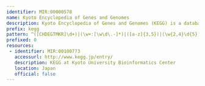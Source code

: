 ```yaml
---
identifier: MIR:00000578
name: Kyoto Encyclopedia of Genes and Genomes
description: Kyoto Encyclopedia of Genes and Genomes (KEGG) is a database resource for understanding high-level functions and utilities of the biological system, such as the cell, the organism and the ecosystem, from molecular-level information, especially large-scale molecular datasets generated by genome sequencing and other high-throughput experimental technologies.
prefix: kegg
pattern: ^([CHDEGTMKR]\d+)|(\w+:[\w\d\.-]*)|([a-z]{3,5})|(\w{2,4}\d{5})$
prefixed: 0
resources:
 - identifier: MIR:00100773
   accessurl: http://www.kegg.jp/entry/
   description: KEGG at Kyoto University Bioinformatics Center
   location: Japan
   official: false
---
```

